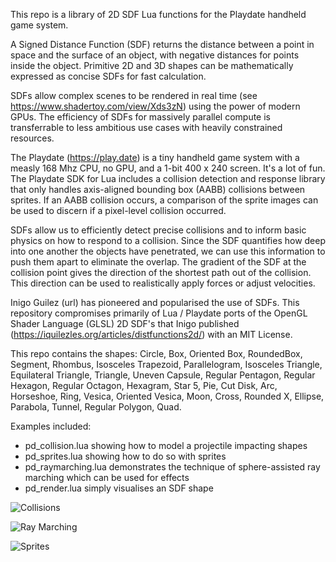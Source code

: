 This repo is a library of 2D SDF Lua functions for the Playdate handheld game system.

A Signed Distance Function (SDF) returns the distance between a point in space and the surface of an object, with negative distances for points inside the object. Primitive 2D and 3D shapes can be mathematically expressed as concise SDFs for fast calculation.

SDFs allow complex scenes to be rendered in real time (see https://www.shadertoy.com/view/Xds3zN) using the power of modern GPUs. The efficiency of SDFs for massively parallel compute is transferrable to less ambitious use cases with heavily constrained resources.

The Playdate (https://play.date) is a tiny handheld game system with a measly 168 Mhz CPU, no GPU, and a 1-bit 400 x 240 screen. It's a lot of fun. The Playdate SDK for Lua includes a collision detection and response library that only handles axis-aligned bounding box (AABB) collisions between sprites. If an AABB collision occurs, a comparison of the sprite images can be used to discern if a pixel-level collision occurred.

SDFs allow us to efficiently detect precise collisions and to inform basic physics on how to respond to a collision. Since the SDF quantifies how deep into one another the objects have penetrated, we can use this information to push them apart to eliminate the overlap. The gradient of the SDF at the collision point gives the direction of the shortest path out of the collision. This direction can be used to realistically apply forces or adjust velocities.

Inigo Guilez (url) has pioneered and popularised the use of SDFs. This repository compromises primarily of Lua / Playdate ports of the OpenGL Shader Language (GLSL) 2D SDF's that Inigo published (https://iquilezles.org/articles/distfunctions2d/) with an MIT License.

This repo contains the shapes: Circle, Box, Oriented Box, RoundedBox, Segment, Rhombus, Isosceles Trapezoid, Parallelogram, Isosceles Triangle, Equilateral Triangle, Triangle, Uneven Capsule, Regular Pentagon, Regular Hexagon, Regular Octagon, Hexagram, Star 5, Pie, Cut Disk, Arc, Horseshoe, Ring, Vesica, Oriented Vesica, Moon, Cross, Rounded X, Ellipse, Parabola, Tunnel, Regular Polygon, Quad.

Examples included:
- pd_collision.lua showing how to model a projectile impacting shapes
- pd_sprites.lua showing how to do so with sprites
- pd_raymarching.lua demonstrates the technique of sphere-assisted ray marching which can be used for effects
- pd_render.lua simply visualises an SDF shape

![Collisions](https://github.com/pdstuff/PlaydateSDF/blob/main/Assets/collisions.gif)

![Ray Marching](https://github.com/pdstuff/PlaydateSDF/blob/main/Assets/raymarch.gif)

![Sprites](https://github.com/pdstuff/PlaydateSDF/blob/main/Assets/sprites.gif)
